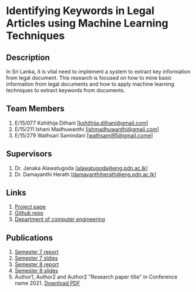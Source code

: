 # Identifying Keywords in Legal Articles using Machine Learning Techniques

## Description

In Sri Lanka, it is vital need to implement a system to extract key information from legal document. This research is focused on how to mine basic information from legal documents and how to apply machine learning techniques to extract keywords from documents.

## Team Members
1. E/15/077 Kshithija Dilhani  [[kshithija.dilhani@gmail.com](mailto:e15077@eng.pdn.ac.lk)]
2. E/15/211 Ishani Madhuwanthi [[ishmadhuwanthi@gmail.com](mailto:e15211@eng.pdn.ac.lk)]
3. E/15/279 Wathsari Samindani [[wathsami95@gmail.come](mailto:e15279@eng.pdn.ac.lk)]


## Supervisors
1. Dr. Janaka Alawatugoda [[alawatugoda@eng.pdn.ac.lk](mailto:alawatugoda@eng.pdn.ac.lk)]
2. Dr. Damayanthi Herath [[damayanthiherath@eng.pdn.ac.lk](mailto:damayanthiherath@eng.pdn.ac.lk)]


## Links

1. [Project page](https://cepdnaclk.github.io/e15-4yp-minimal-template)
2. [Github repo](https://github.com/cepdnaclk/e15-4yp-minimal-template)
3. [Department of computer engineering](http://ce.pdn.ac.lk)


## Publications
1. [Semester 7 report](https://github.com/cepdnaclk/e15-4yp-Identifying-keywords-in-legal-articles-using-ML-techniques/blob/main/FYP_Report.pdf)
2. [Semester 7 sldies](https://github.com/cepdnaclk/e15-4yp-Identifying-keywords-in-legal-articles-using-ML-techniques/blob/main/Identifying%20Keywords%20in%20Legal%20Articles%20using%20ML%20Techniques_Group01.pdf)
3. [Semester 8 report](https://github.com/cepdnaclk/e15-4yp-Identifying-keywords-in-legal-articles-using-ML-techniques/blob/main/Identifying%20Keywords%20in%20Legal%20Articles%20using%20Machine%20Learning%20Techniques_Group01.pdf)
4. [Semester 8 slides](https://github.com/cepdnaclk/e15-4yp-Identifying-keywords-in-legal-articles-using-ML-techniques/blob/main/Identifying%20Keywords%20in%20Legal%20Articles%20using%20ML%20Techniques_Group01_presentation.pdf)
5. Author1, Author2 and Author2 "Research paper title" in Conference name 2021. [Download PDF ](https://cepdnaclk.github.io/e15-4yp-minimal-template)
